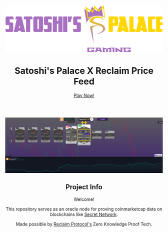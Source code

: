 <div style="text-align: center;">
  <img src="./docs/images/HeadLiner.png" alt="provably fair gaming">

  <h1>Satoshi's Palace X Reclaim Price Feed</h1>

  <a href="https://satoshispalace.casino/secret/bullorbear">Play Now!</a>

  <br><br>

  <img src="./docs/images/bvb.png" alt="New Image">

  <h2>Project Info</h2>
  <p>Welcome!</p>

  <p>This repository serves as an oracle node for proving coinmarketcap data on blockchains like <a href="https://scrt.network/">Secret Network</a>.</p>

  <p>Made possible by <a href="https://www.reclaimprotocol.org/#my-16">Reclaim Protocol's</a> Zero Knowledge Proof Tech.</p>
</div>
